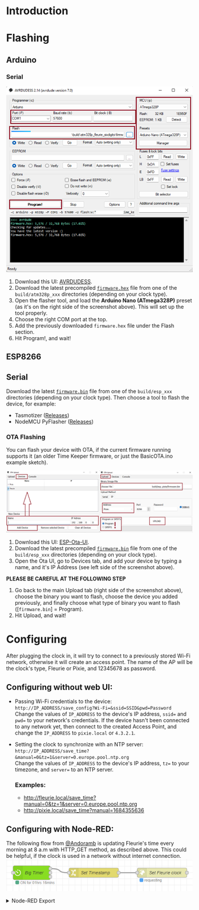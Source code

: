 # Introduction
# Flashing

## Arduino
### Serial
![](./docs/screenshots/avrdudess.png)


1. Download this UI: [AVRDUDESS](https://github.com/ZakKemble/AVRDUDESS/releases).
2. Download the latest precompiled [`firmware.hex`](https://github.com/ambarusa/Time-Keeper/tree/master/build) file from one of the `build/atm328p_xxx` directories (depending on your clock type).
3. Open the flasher tool, and load the **Arduino Nano (ATmega328P)** preset (as it's on the right side of the screenshot above). This will set up the tool properly.
4. Choose the right COM port at the top.
5. Add the previously downloaded `firmware.hex` file under the Flash section.
5. Hit Program!, and wait!

## ESP8266
## Serial
Download the latest [`firmware.bin`](https://github.com/ambarusa/Time-Keeper/tree/master/build) file  from one of the `build/esp_xxx` directories (depending on your clock type). Then choose a tool to flash the device, for example:

- Tasmotizer ([Releases](https://github.com/tasmota/tasmotizer/releases))
- NodeMCU PyFlasher ([Releases](https://github.com/marcelstoer/nodemcu-pyflasher/releases))

### OTA Flashing
You can flash your device with OTA, if the current firmware running supports it (an older Time Keeper firmware, or just the BasicOTA.ino example sketch).

![](./docs/screenshots/ota_ui.png)

1. Download this UI: [ESP-Ota-UI](https://github.com/Nikfinn99/ESP-Ota-UI/releases).
2. Download the latest precompiled [`firmware.bin`](https://github.com/ambarusa/Time-Keeper/tree/master/build) file from one of the `build/esp_xxx` directories (depending on your clock type).
3. Open the Ota UI, go to Devices tab, and add your device by typing a name, and it's IP Address (see left side of the screenshot above).

**PLEASE BE CAREFUL AT THE FOLLOWING STEP**

1. Go back to the main Upload tab (right side of the screenshot above), choose the binary you want to flash, choose the device you added previously, and finally choose what type of binary you want to flash ([`firmware.bin`] = Program).
2. Hit Upload, and wait!

# Configuring

After plugging the clock in, it will try to connect to a previously stored Wi-Fi network, otherwise it will create an access point. The name of the AP will be the clock's type, Fleurie or Pixie, and 12345678 as password.


## Configuring without web UI:
* Passing Wi-Fi credentials to the device:\
`http://IP_ADDRESS/save_config?Wi-Fi=&ssid=SSID&pwd=Password`\
Change the values of `IP_ADDRESS` to the device's IP address, `ssid=` and `pwd=` to your network's credentials. If the device hasn't been connected to any network yet, then connect to the created Access Point, and change the `IP_ADDRESS` to `pixie.local` or `4.3.2.1`.

* Setting the clock to synchronize with an NTP server:\
`http://IP_ADDRESS/save_time?&manual=0&tz=1&server=0.europe.pool.ntp.org`\
Change the values of `IP_ADDRESS` to the device's IP address, `tz=` to your timezone, and `server=` to an NTP server.
    ### Examples:
  * http://fleurie.local/save_time?manual=0&tz=1&server=0.europe.pool.ntp.org
  * http://pixie.local/save_time?manual=1684355636

## Configuring with Node-RED:
The following flow from [@Andoramb](https://github.com/Andoramb) is updating Fleurie's time every morning at 8 a.m with HTTP_GET method, as described above. This could be helpful, if the clock is used in a network without internet connection. \
![](./docs/screenshots/nodered_bigtimer.png)

<details><summary> Node-RED Export</summary><blockquote>
    [ { "id": "4f5c2c5f086ecd20", "type": "bigtimer", "z": "fc3ccd8498fc134b", "outtopic": "", "outpayload1": "on", "outpayload2": "off", "name": "Big Timer", "comment": "", "lat": "57.708870", "lon": "11.974560", "starttime": "480", "endtime": "0", "starttime2": 0, "endtime2": 0, "startoff": "0", "endoff": "0", "startoff2": 0, "endoff2": 0, "offs": "0", "outtext1": "255", "outtext2": "0", "timeout": "0", "sun": false, "mon": true, "tue": true, "wed": true, "thu": true, "fri": true, "sat": false, "jan": true, "feb": true, "mar": true, "apr": true, "may": true, "jun": true, "jul": true, "aug": true, "sep": true, "oct": true, "nov": true, "dec": true, "day1": 0, "month1": 0, "day2": 0, "month2": 0, "day3": 0, "month3": 0, "day4": 0, "month4": 0, "day5": 0, "month5": 0, "day6": 0, "month6": 0, "day7": 0, "month7": 0, "day8": 0, "month8": 0, "day9": 0, "month9": 0, "day10": 0, "month10": 0, "day11": 0, "month11": 0, "day12": 0, "month12": 0, "d1": 0, "w1": 0, "d2": 0, "w2": 0, "d3": 0, "w3": 0, "d4": 0, "w4": 0, "d5": 0, "w5": 0, "d6": 0, "w6": 0, "xday1": 0, "xmonth1": 0, "xday2": 0, "xmonth2": 0, "xday3": 0, "xmonth3": 0, "xday4": 0, "xmonth4": 0, "xday5": 0, "xmonth5": 0, "xday6": 0, "xmonth6": 0, "xday7": 0, "xmonth7": 0, "xday8": 0, "xmonth8": 0, "xday9": 0, "xmonth9": 0, "xday10": 0, "xmonth10": 0, "xday11": 0, "xmonth11": 0, "xday12": 0, "xmonth12": 0, "xd1": 0, "xw1": 0, "xd2": 0, "xw2": 0, "xd3": 0, "xw3": 0, "xd4": 0, "xw4": 0, "xd5": 0, "xw5": 0, "xd6": 0, "xw6": 0, "suspend": false, "random": false, "randon1": false, "randoff1": false, "randon2": false, "randoff2": false, "repeat": true, "atstart": true, "odd": false, "even": false, "x": 220, "y": 280, "wires": [ [ "088b341409c18726" ], [], [] ] }, { "id": "088b341409c18726", "type": "change", "z": "fc3ccd8498fc134b", "name": "Set Timestamp", "rules": [ { "t": "set", "p": "payload", "pt": "msg", "to": "$round(stamp/1000)", "tot": "jsonata" } ], "action": "", "property": "", "from": "", "to": "", "reg": false, "x": 420, "y": 280, "wires": [ [ "bad5cd7241c22de9" ] ] }, { "id": "bad5cd7241c22de9", "type": "http request", "z": "fc3ccd8498fc134b", "name": "Set Fleurie clock", "method": "GET", "ret": "txt", "paytoqs": "ignore", "url": "http://fleurie.local/save_time?manual={{{payload}}}", "tls": "", "persist": false, "proxy": "", "insecureHTTPParser": false, "authType": "", "senderr": false, "headers": [], "x": 640, "y": 280, "wires": [ [] ] } ]
</blockquote></details>
